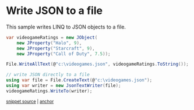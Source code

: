 # Write JSON to a file

This sample writes LINQ to JSON objects to a file.

<!-- snippet: WriteToJsonFile -->
<a id='snippet-writetojsonfile'></a>
```cs
var videogameRatings = new JObject(
    new JProperty("Halo", 9),
    new JProperty("Starcraft", 9),
    new JProperty("Call of Duty", 7.5));

File.WriteAllText(@"c:\videogames.json", videogameRatings.ToString());

// write JSON directly to a file
using var file = File.CreateText(@"c:\videogames.json");
using var writer = new JsonTextWriter(file);
videogameRatings.WriteTo(writer);
```
<sup><a href='/Src/Tests/Documentation/Samples/Linq/WriteToJsonFile.cs#L35-L48' title='Snippet source file'>snippet source</a> | <a href='#snippet-writetojsonfile' title='Start of snippet'>anchor</a></sup>
<!-- endSnippet -->
